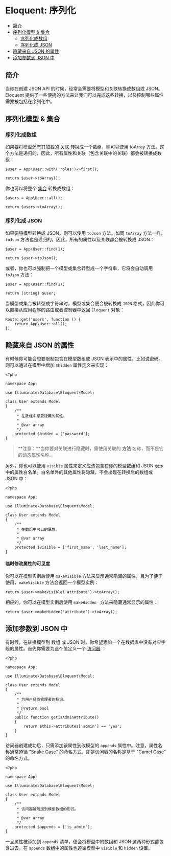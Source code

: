 # Eloquent: 序列化

- [简介](#introduction)
- [序列化模型 & 集合](#serializing-models-and-collections)
    - [序列化成数组](#serializing-to-arrays)
    - [序列化成 JSON](#serializing-to-json)
- [隐藏来自 JSON 的属性](#hiding-attributes-from-json)
- [添加参数到 JSON 中](#appending-values-to-json)

<a name="introduction"></a>
## 简介

当你在创建 JSON API 的时候，经常会需要将模型和关联转换成数组或 JSON。Eloquent 提供了一些便捷的方法来让我们可以完成这些转换，以及控制哪些属性需要被包括在序列化中。

<a name="serializing-models-and-collections"></a>
## 序列化模型 & 集合

<a name="serializing-to-arrays"></a>
### 序列化成数组

如果要将模型还有其加载的 [关联](/docs/{{version}}/eloquent-relationships) 转换成一个数组，则可以使用 toArray 方法。这个方法是递归的，因此，所有属性和关联（包含关联中的关联）都会被转换成数组：

    $user = App\User::with('roles')->first();

    return $user->toArray();

你也可以将整个 [集合](/docs/{{version}}/eloquent-collections) 转换成数组：

    $users = App\User::all();

    return $users->toArray();

<a name="serializing-to-json"></a>
### 序列化成 JSON

如果要将模型转换成 JSON，则可以使用 `toJson` 方法。如同 `toArray` 方法一样，`toJson` 方法也是递归的。因此，所有的属性以及关联都会被转换成 JSON：

    $user = App\User::find(1);

    return $user->toJson();

或者，你也可以强制把一个模型或集合转型成一个字符串，它将会自动调用 `toJson` 方法：

    $user = App\User::find(1);

    return (string) $user;

当模型或集合被转型成字符串时，模型或集合便会被转换成 `JSON` 格式，因此你可以直接从应用程序的路由或者控制器中返回 `Eloquent` 对象：

    Route::get('users', function () {
        return App\User::all();
    });

<a name="hiding-attributes-from-json"></a>
## 隐藏来自 JSON 的属性

有时候你可能会想要限制包含在模型数组或 JSON 表示中的属性，比如说密码。则可以通过在模型中增加 `$hidden` 属性定义来实现：


    <?php

    namespace App;

    use Illuminate\Database\Eloquent\Model;

    class User extends Model
    {
        /**
         * 在数组中想要隐藏的属性。
         *
         * @var array
         */
        protected $hidden = ['password'];
    }

> **注意：**当你要对关联进行隐藏时，需使用关联的 **方法** 名称，而不是它的动态属性名称。

另外，你也可以使用 `visible` 属性来定义应该包含在你的模型数组和 JSON 表示中的属性白名单。白名单外的其他属性将隐藏，不会出现在转换后的数组或 JSON 中：

    <?php

    namespace App;

    use Illuminate\Database\Eloquent\Model;

    class User extends Model
    {
        /**
         * 在数组中可见的属性。
         *
         * @var array
         */
        protected $visible = ['first_name', 'last_name'];
    }

#### 临时修改属性的可见度

你可以在模型实例后使用 `makeVisible` 方法来显示通常隐藏的属性，且为了便于使用，`makeVisible` 方法会返回一个模型实例：

    return $user->makeVisible('attribute')->toArray();

相应的，你可以在模型实例后使用 `makeHidden ` 方法来隐藏通常显示的属性：

    return $user->makeHidden('attribute')->toArray();

<a name="appending-values-to-json"></a>
## 添加参数到 JSON 中

有时候，在转换模型到 数组 或 JSON 时，你希望添加一个在数据库中没有对应字段的属性。首先你需要为这个值定义一个 [访问器](/docs/{{version}}/eloquent-mutators) ：

    <?php

    namespace App;

    use Illuminate\Database\Eloquent\Model;

    class User extends Model
    {
        /**
         * 为用户获取管理者的标记。
         *
         * @return bool
         */
        public function getIsAdminAttribute()
        {
            return $this->attributes['admin'] == 'yes';
        }
    }

访问器创建成功后，只需添加该属性到改模型的 `appends` 属性中。注意，属性名称通常遵循 "[Snake Case](https://en.wikipedia.org/wiki/Snake_case)" 的命名方式，即是访问器的名称是基于 "Camel Case" 的命名方式。

    <?php

    namespace App;

    use Illuminate\Database\Eloquent\Model;

    class User extends Model
    {
        /**
         * 访问器被附加到模型数组的形式。
         *
         * @var array
         */
        protected $appends = ['is_admin'];
    }

一旦属性被添加到 `appends` 清单，便会将模型中的数组和 JSON 这两种形式都包含进去。在 `appends` 数组中的属性也遵循模型中 `visible` 和 `hidden` 设置。
